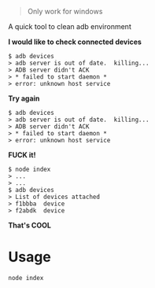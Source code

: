 > Only work for windows

A quick tool to clean adb environment


**I would like to check connected devices**

```
$ adb devices
> adb server is out of date.  killing...
> ADB server didn't ACK
> * failed to start daemon *
> error: unknown host service
```

**Try again**

```
$ adb devices
> adb server is out of date.  killing...
> ADB server didn't ACK
> * failed to start daemon *
> error: unknown host service
```

**FUCK it!**

```
$ node index
> ...
> ...
$ adb devices
> List of devices attached
> f1bbba  device
> f2abdk  device
```

**That's COOL**

# Usage
`node index`